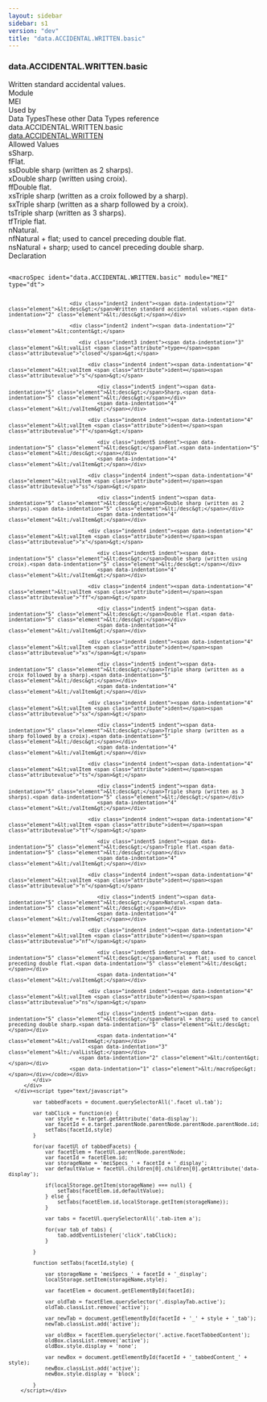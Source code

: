```yaml
---
layout: sidebar
sidebar: s1
version: "dev"
title: "data.ACCIDENTAL.WRITTEN.basic"
---
```

<div class="specPage">
   <div class="datatypeSpec">
      <h3 id="data.ACCIDENTAL.WRITTEN.basic">data.ACCIDENTAL.WRITTEN.basic</h3>
      <div class="specs">
         <div class="desc">Written standard accidental values.</div>
         <div class="facet module">
            <div class="label">Module</div>
            <div class="statement text">MEI</div>
         </div>
         <div class="facet usedBy" id="usedBy">
            <div class="label">Used by</div>
            <div class="statement list">
               <div class="classBox dtBox" title="Data Types">
                  <div class="classHeading"><label class="classLabel">Data Types</label><span class="classDesc">These other Data Types reference data.ACCIDENTAL.WRITTEN.basic</span></div>
                  <div class="classContent"><span class="ident datatype" data-ident="data.ACCIDENTAL.WRITTEN" data-module="MEI" title="Written accidental values."><a class="classLink" href="{{ site.baseurl }}/{{ page.version }}/data-types/data.accidental.written.html">data.ACCIDENTAL.WRITTEN</a></span></div>
               </div>
            </div>
         </div>
         <div class="facet allowedValues" id="allowedValues">
            <div class="label">Allowed Values</div>
            <div class="statement list">
               <div class="dataValueBox" id="s"><span class="dataValue ident">s</span><span class="dataValue desc">Sharp.</span></div>
               <div class="dataValueBox" id="f"><span class="dataValue ident">f</span><span class="dataValue desc">Flat.</span></div>
               <div class="dataValueBox" id="ss"><span class="dataValue ident">ss</span><span class="dataValue desc">Double sharp (written as 2 sharps).</span></div>
               <div class="dataValueBox" id="x"><span class="dataValue ident">x</span><span class="dataValue desc">Double sharp (written using croix).</span></div>
               <div class="dataValueBox" id="ff"><span class="dataValue ident">ff</span><span class="dataValue desc">Double flat.</span></div>
               <div class="dataValueBox" id="xs"><span class="dataValue ident">xs</span><span class="dataValue desc">Triple sharp (written as a croix followed by a sharp).</span></div>
               <div class="dataValueBox" id="sx"><span class="dataValue ident">sx</span><span class="dataValue desc">Triple sharp (written as a sharp followed by a croix).</span></div>
               <div class="dataValueBox" id="ts"><span class="dataValue ident">ts</span><span class="dataValue desc">Triple sharp (written as 3 sharps).</span></div>
               <div class="dataValueBox" id="tf"><span class="dataValue ident">tf</span><span class="dataValue desc">Triple flat.</span></div>
               <div class="dataValueBox" id="n"><span class="dataValue ident">n</span><span class="dataValue desc">Natural.</span></div>
               <div class="dataValueBox" id="nf"><span class="dataValue ident">nf</span><span class="dataValue desc">Natural + flat; used to cancel preceding double flat.</span></div>
               <div class="dataValueBox" id="ns"><span class="dataValue ident">ns</span><span class="dataValue desc">Natural + sharp; used to cancel preceding double sharp.</span></div>
            </div>
         </div>
         <div class="facet declaration">
            <div class="label">Declaration</div>
            <div class="statement declaration">
               <div class="code" xml:space="preserve" data-lang="ODD"><code>
                     <div class="indent1 indent"><span data-indentation="1" class="element">&lt;macroSpec <span class="attribute">ident=</span><span class="attributevalue">"data.ACCIDENTAL.WRITTEN.basic"</span> <span class="attribute">module=</span><span class="attributevalue">"MEI"</span> <span class="attribute">type=</span><span class="attributevalue">"dt"</span>&gt;</span>
                        
                        <div class="indent2 indent"><span data-indentation="2" class="element">&lt;desc&gt;</span>Written standard accidental values.<span data-indentation="2" class="element">&lt;/desc&gt;</span></div>
                        
                        <div class="indent2 indent"><span data-indentation="2" class="element">&lt;content&gt;</span>
                           
                           <div class="indent3 indent"><span data-indentation="3" class="element">&lt;valList <span class="attribute">type=</span><span class="attributevalue">"closed"</span>&gt;</span>
                              
                              <div class="indent4 indent"><span data-indentation="4" class="element">&lt;valItem <span class="attribute">ident=</span><span class="attributevalue">"s"</span>&gt;</span>
                                 
                                 <div class="indent5 indent"><span data-indentation="5" class="element">&lt;desc&gt;</span>Sharp.<span data-indentation="5" class="element">&lt;/desc&gt;</span></div>
                                 <span data-indentation="4" class="element">&lt;/valItem&gt;</span></div>
                              
                              <div class="indent4 indent"><span data-indentation="4" class="element">&lt;valItem <span class="attribute">ident=</span><span class="attributevalue">"f"</span>&gt;</span>
                                 
                                 <div class="indent5 indent"><span data-indentation="5" class="element">&lt;desc&gt;</span>Flat.<span data-indentation="5" class="element">&lt;/desc&gt;</span></div>
                                 <span data-indentation="4" class="element">&lt;/valItem&gt;</span></div>
                              
                              <div class="indent4 indent"><span data-indentation="4" class="element">&lt;valItem <span class="attribute">ident=</span><span class="attributevalue">"ss"</span>&gt;</span>
                                 
                                 <div class="indent5 indent"><span data-indentation="5" class="element">&lt;desc&gt;</span>Double sharp (written as 2 sharps).<span data-indentation="5" class="element">&lt;/desc&gt;</span></div>
                                 <span data-indentation="4" class="element">&lt;/valItem&gt;</span></div>
                              
                              <div class="indent4 indent"><span data-indentation="4" class="element">&lt;valItem <span class="attribute">ident=</span><span class="attributevalue">"x"</span>&gt;</span>
                                 
                                 <div class="indent5 indent"><span data-indentation="5" class="element">&lt;desc&gt;</span>Double sharp (written using croix).<span data-indentation="5" class="element">&lt;/desc&gt;</span></div>
                                 <span data-indentation="4" class="element">&lt;/valItem&gt;</span></div>
                              
                              <div class="indent4 indent"><span data-indentation="4" class="element">&lt;valItem <span class="attribute">ident=</span><span class="attributevalue">"ff"</span>&gt;</span>
                                 
                                 <div class="indent5 indent"><span data-indentation="5" class="element">&lt;desc&gt;</span>Double flat.<span data-indentation="5" class="element">&lt;/desc&gt;</span></div>
                                 <span data-indentation="4" class="element">&lt;/valItem&gt;</span></div>
                              
                              <div class="indent4 indent"><span data-indentation="4" class="element">&lt;valItem <span class="attribute">ident=</span><span class="attributevalue">"xs"</span>&gt;</span>
                                 
                                 <div class="indent5 indent"><span data-indentation="5" class="element">&lt;desc&gt;</span>Triple sharp (written as a croix followed by a sharp).<span data-indentation="5" class="element">&lt;/desc&gt;</span></div>
                                 <span data-indentation="4" class="element">&lt;/valItem&gt;</span></div>
                              
                              <div class="indent4 indent"><span data-indentation="4" class="element">&lt;valItem <span class="attribute">ident=</span><span class="attributevalue">"sx"</span>&gt;</span>
                                 
                                 <div class="indent5 indent"><span data-indentation="5" class="element">&lt;desc&gt;</span>Triple sharp (written as a sharp followed by a croix).<span data-indentation="5" class="element">&lt;/desc&gt;</span></div>
                                 <span data-indentation="4" class="element">&lt;/valItem&gt;</span></div>
                              
                              <div class="indent4 indent"><span data-indentation="4" class="element">&lt;valItem <span class="attribute">ident=</span><span class="attributevalue">"ts"</span>&gt;</span>
                                 
                                 <div class="indent5 indent"><span data-indentation="5" class="element">&lt;desc&gt;</span>Triple sharp (written as 3 sharps).<span data-indentation="5" class="element">&lt;/desc&gt;</span></div>
                                 <span data-indentation="4" class="element">&lt;/valItem&gt;</span></div>
                              
                              <div class="indent4 indent"><span data-indentation="4" class="element">&lt;valItem <span class="attribute">ident=</span><span class="attributevalue">"tf"</span>&gt;</span>
                                 
                                 <div class="indent5 indent"><span data-indentation="5" class="element">&lt;desc&gt;</span>Triple flat.<span data-indentation="5" class="element">&lt;/desc&gt;</span></div>
                                 <span data-indentation="4" class="element">&lt;/valItem&gt;</span></div>
                              
                              <div class="indent4 indent"><span data-indentation="4" class="element">&lt;valItem <span class="attribute">ident=</span><span class="attributevalue">"n"</span>&gt;</span>
                                 
                                 <div class="indent5 indent"><span data-indentation="5" class="element">&lt;desc&gt;</span>Natural.<span data-indentation="5" class="element">&lt;/desc&gt;</span></div>
                                 <span data-indentation="4" class="element">&lt;/valItem&gt;</span></div>
                              
                              <div class="indent4 indent"><span data-indentation="4" class="element">&lt;valItem <span class="attribute">ident=</span><span class="attributevalue">"nf"</span>&gt;</span>
                                 
                                 <div class="indent5 indent"><span data-indentation="5" class="element">&lt;desc&gt;</span>Natural + flat; used to cancel preceding double flat.<span data-indentation="5" class="element">&lt;/desc&gt;</span></div>
                                 <span data-indentation="4" class="element">&lt;/valItem&gt;</span></div>
                              
                              <div class="indent4 indent"><span data-indentation="4" class="element">&lt;valItem <span class="attribute">ident=</span><span class="attributevalue">"ns"</span>&gt;</span>
                                 
                                 <div class="indent5 indent"><span data-indentation="5" class="element">&lt;desc&gt;</span>Natural + sharp; used to cancel preceding double sharp.<span data-indentation="5" class="element">&lt;/desc&gt;</span></div>
                                 <span data-indentation="4" class="element">&lt;/valItem&gt;</span></div>
                              <span data-indentation="3" class="element">&lt;/valList&gt;</span></div>
                           <span data-indentation="2" class="element">&lt;/content&gt;</span></div>
                        <span data-indentation="1" class="element">&lt;/macroSpec&gt;</span></div></code></div>
            </div>
         </div>
      </div><script type="text/javascript">
            
            var tabbedFacets = document.querySelectorAll('.facet ul.tab');
            
            var tabClick = function(e) {
                var style = e.target.getAttribute('data-display');
                var facetId = e.target.parentNode.parentNode.parentNode.parentNode.id;
                setTabs(facetId,style)
            }
            
            for(var facetUl of tabbedFacets) {
                var facetElem = facetUl.parentNode.parentNode;
                var facetId = facetElem.id;
                var storageName = 'meiSpecs_' + facetId + '_display';
                var defaultValue = facetUl.children[0].children[0].getAttribute('data-display');
                
                if(localStorage.getItem(storageName) === null) {
                    setTabs(facetElem.id,defaultValue);
                } else {
                    setTabs(facetElem.id,localStorage.getItem(storageName));
                }
                
                var tabs = facetUl.querySelectorAll('.tab-item a');
                
                for(var tab of tabs) {
                    tab.addEventListener('click',tabClick);
                }
                
            }
            
            function setTabs(facetId,style) {
                
                var storageName = 'meiSpecs_' + facetId + '_display';
                localStorage.setItem(storageName,style);
                
                var facetElem = document.getElementById(facetId);
                
                var oldTab = facetElem.querySelector('.displayTab.active');
                oldTab.classList.remove('active');
                
                var newTab = document.getElementById(facetId + '_' + style + '_tab');
                newTab.classList.add('active');
                
                var oldBox = facetElem.querySelector('.active.facetTabbedContent');
                oldBox.classList.remove('active');
                oldBox.style.display = 'none';
                
                var newBox = document.getElementById(facetId + '_tabbedContent_' + style);
                newBox.classList.add('active');
                newBox.style.display = 'block';
                
            }
        </script></div>
</div>